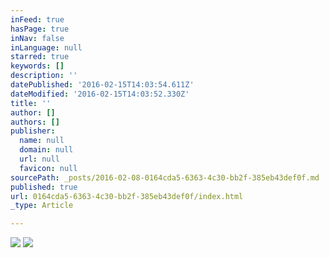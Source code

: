 ```yaml
---
inFeed: true
hasPage: true
inNav: false
inLanguage: null
starred: true
keywords: []
description: ''
datePublished: '2016-02-15T14:03:54.611Z'
dateModified: '2016-02-15T14:03:52.330Z'
title: ''
author: []
authors: []
publisher:
  name: null
  domain: null
  url: null
  favicon: null
sourcePath: _posts/2016-02-08-0164cda5-6363-4c30-bb2f-385eb43def0f.md
published: true
url: 0164cda5-6363-4c30-bb2f-385eb43def0f/index.html
_type: Article

---
```

![](https://the-grid-user-content.s3-us-west-2.amazonaws.com/5184e93e-c099-4f22-bbfb-802a9fb68ba0.JPG)
![](https://the-grid-user-content.s3-us-west-2.amazonaws.com/e99b1a22-0827-4988-b950-62061be5fda7.JPG)